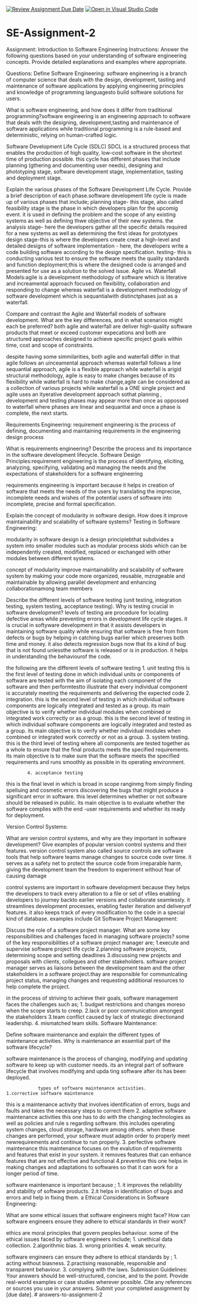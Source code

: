 [![Review Assignment Due Date](https://classroom.github.com/assets/deadline-readme-button-24ddc0f5d75046c5622901739e7c5dd533143b0c8e959d652212380cedb1ea36.svg)](https://classroom.github.com/a/-ucQIGTc)
[![Open in Visual Studio Code](https://classroom.github.com/assets/open-in-vscode-718a45dd9cf7e7f842a935f5ebbe5719a5e09af4491e668f4dbf3b35d5cca122.svg)](https://classroom.github.com/online_ide?assignment_repo_id=15227625&assignment_repo_type=AssignmentRepo)
# SE-Assignment-2
Assignment: Introduction to Software Engineering
Instructions:
Answer the following questions based on your understanding of software engineering concepts. Provide detailed explanations and examples where appropriate.

Questions:
Define Software Engineering:  software engineering is a branch of computer science that deals with the design, development, tasting and maintenance of software applications by applying engineering principles and knowledge of programming languagesto build software solutions for users.

What is software engineering, and how does it differ from traditional programming?software engineering is an engineering approach to software that deals with the designing, development,tasting and maintenance of software applications while traditional programming is a rule-based and deterministic, relying on human-crafted logic.

Software Development Life Cycle (SDLC) SDCL is a structured  process that enables the production of high quality, low-cost software in the shortest time of production possible. this cycle has different phases that include planning (gthering and documenting user needs), designing and phototyping stage, software development stage, implementation, tasting and deployment stage.

Explain the various phases of the Software Development Life Cycle.  Provide a brief description of each phase.software  development life cycle is made up of various phases that include;
   planning stage- this stage, also called feasibility stage  is the phase in which developers plan for the upcomig event. it is used in defining the problem and the scope of any existing  systems as well as defining thwe objective of their new systems.
    the analysis stage- here the developers gather all the specific details required for a new systems as well as determining the first ideas for prototypes
    design stage-this is where the developers create creat a high-level and detailed designs of software
    implementation - here, the developers write a code building software according to the design specification.
    testing- this is conducting various test to ensure the  software meets the quality standards and function
    deployment;this is where the designed code is arranged and presented for use as a solution to the solved issue.
Agile vs. Waterfall Models:agile is a development methodology of software which is literative and increamental approach focused on flexibility, collaboration and responding  to change whereas waterfall is a development methodology of software development which is sequantialwith distinctphases just as a waterfall.

Compare and contrast the Agile and Waterfall models of software development. What are the key differences, and in what scenarios might each be preferred? both agile and waterfall are deliver high-quality software products that meet or exceed customer expecations and both are structured approaches designed to achieve specific project goals within time, cost and scope of constraints.

despite having some simmilarities, both agile and waterfall differ in that agile follows an uinceamental approach whereas waterfall follows a line sequantial approach, agile is a flexible approach while waterfall is arigid structural methodology, agile is easy to make changes because of its flexibility while waterfall  is hard to make change,agile can be considered as a  collection of various projects while waterfall is a ONE single project and agile uses an ityerative development approach sothat planning , development and testing phases may appear more than once as oppossed to waterfall where phases are linear and sequantial and once a phase is complete, the next starts.

Requirements Engineering: requirement engineering is the process of defining, documenting and maintaining requirements in the engineering design process  

What is requirements engineering? Describe the process and its importance in the software development lifecycle.
Software Design Principles:requirement engineering is the process of identifying, eliciting, analyzing, specifying, validating and managing the needs and the expectations of stakeholders for a software engineering

requirements engineering is important because it helps in creation of software that meets the needs of the users by translating the imprecise, incomplete needs and wishes of the potential users of software into incomplete, precise and formal specification. 

Explain the concept of modularity in software design. How does it improve maintainability and scalability of software systems?
Testing in Software Engineering:

 modularity in software design is a design principlebthat subdivides a system into smaller modules such as modular process skids which can be independently created, modified, replaced or exchanged with other modules between different systems.

concept of modularity improve maintainability and scalability of software system by makimg your code more organized, reusable, mznzgeable and maintainable by allowing parallel development and enhancing collaborationamong team members

Describe the different levels of software testing (unit testing, integration testing, system testing, acceptance testing). Why is testing crucial in software development? levels of testing are procedure for locating defective areas while preventing errors in development life cycle stages. it is crucial in softyware development in that it assists developers in maintaining software quality while ensuring that software is free from from defects or bugs by helping in catching bugs earlier which preserves both time and money. it also detects regression bugs now that its  a kind of bug that is not found unlessthe software is released or is in production. it helps in understanding the behaviourof the code.

the following are the different levels of software testing
            1. unit testing
 this is the first level of testing done in which individual units or components of software are tested  with the aim of isolating each component of the software and then performtestto illustrate that every individual component is accurately   meeting the requirements and delivering the expected code
            2. integration.
this is the second  level of testing in which individual software components are logically integrated and tested as a group. its main objective is to verify whether individual modules when combined or integrated work correctly or as a group. this is the second  level of testing in which individual software components are logically integrated and tested as a group. its main objective is to verify whether individual modules when combined or integrated work correctly or not as a group.
            3. system testing.
this is the third level of testing where all components are tested together as a whole to ensure that the final products meets the specified requirements. its main objective is to make sure that the software meets the specified requirements and runs smoothly as possible in its operating environment.

            4. acceptance testing
this is the final level in which is broad in scope ranginmg from simply finding spelluing and cosmetic errors discovering the bugs that might produce a significant error in software. this level determines whether or not software should be released in public. its main objective is to evaluate whether the software complies with the end -user requirements and whether its ready for deployment.


Version Control Systems:

What are version control systems, and why are they important in software development? Give examples of popular version control systems and their features.
version control system also called source controls are software tools that help software teams manage changes to source code over time. it serves as a safety net to protect the source code from irreparable harm, giving the development team the freedom  to experiment without fear of causing damage 

control systems are important in software development because they helps the developers to track every alteration to a file or set of vfiles enabling developers to journey backto earlier versions and collaborate seamlessly. it streamlines development processes, enabling faster iteration and deliveryof features. it also keeps track of every modification to the code in a special kind of database. examples include Git 
Software Project Management:

Discuss the role of a software project manager. What are some key responsibilities and challenges faced in managing software projects? 
some of the key responsibilities of a software project manager are;
            1.execute and supervise software project life cycle
            2.planning software projects, determining scope and setting deadlines
            3.discussing new projects and proposals with clients, collegues and other stakeholders.
software project manager serves as liaisons between the development team and the other stakeholders  in a software project.thay are responsible for communicating project status, managing changes and requesting additional  resources to help complete the project.

in the process of striving to achieve their goals, software management faces the challenges such as;
        1. budgwt restrictions and changes moreso when the scope starts to creep.
        2.lack or poor communication amongest the stakeholders
        3.team conflict caused by lack of strategic directionand leadership.
        4. mismatched team skills.
Software Maintenance:

Define software maintenance and explain the different types of maintenance activities. Why is maintenance an essential part of the software lifecycle? 

software maintenance is the process of changing, modifying and updating software to keep up with customer needs. its an integral part of software lifecycle that involves modifying and upda ting software after its has been deployed.

                types of software maintenance activities.
    1.corrective software maintenance
this is a maintenance activity that involves identification of errors, bugs and faults and takes the necessary steps to correct them
    2.   adaptive  software maintenance activities
this one has to do with the changing technologies as well as policies and rule s regarding software. this includes operating system changes, cloud storage, hardware among others. when these changes are performed, your software must adaptin order to properly meet newrequirements and continue to run properly.
        3. perfective software maintenance
this maintenance focuses on the evalution of requirements and features that exist in your system. it removes features that can enhance features that are not effective and functional
        4.preventive
this one helps in making changes and adaptations to softwares so that it can work for a longer period of time.

software maintenance is important because ;
        1. it improves the reliability and stability of software products.
        2.it helps in identification of bugs and errors and help in fixing them.
a
Ethical Considerations in Software Engineering:

What are some ethical issues that software engineers might face? How can software engineers ensure they adhere to ethical standards in their work?

ethics are moral principles that govern  peoples behaviour. some of the ethical issues faced by software engineers include;
            1. unethical data collection.
            2.algorithmic bias.
            3. wrong priorities
            4. weak security.


software engineers can ensure they adhere to ethical standards by ;
        1. acting without biasness.
        2.practising reasonable, responsible and transparent behaviour.
        3. complying with the laws.
Submission Guidelines:
Your answers should be well-structured, concise, and to the point.
Provide real-world examples or case studies wherever possible.
Cite any references or sources you use in your answers.
Submit your completed assignment by [due date].
#   a n s w e r s - t o - a s s i g n m e n t - 2  
 